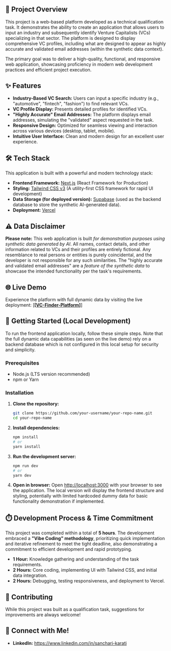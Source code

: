 ## 🚀 Project Overview

This project is a web-based platform developed as a technical qualification task. It demonstrates the ability to create an application that allows users to input an industry and subsequently identify Venture Capitalists (VCs) specializing in that sector. The platform is designed to display comprehensive VC profiles, including what are designed to appear as highly accurate and validated email addresses (within the synthetic data context).

The primary goal was to deliver a high-quality, functional, and responsive web application, showcasing proficiency in modern web development practices and efficient project execution.

## ✨ Features

  * **Industry-Based VC Search:** Users can input a specific industry (e.g., "automotive", "fintech", "fashion") to find relevant VCs.
  * **VC Profile Display:** Presents detailed profiles for identified VCs.
  * **"Highly Accurate" Email Addresses:** The platform displays email addresses, simulating the "validated" aspect requested in the task.
  * **Responsive Design:** Optimized for seamless viewing and interaction across various devices (desktop, tablet, mobile).
  * **Intuitive User Interface:** Clean and modern design for an excellent user experience.

## 🛠️ Tech Stack

This application is built with a powerful and modern technology stack:

  * **Frontend Framework:** [Next.js](https://nextjs.org/) (React Framework for Production)
  * **Styling:** [Tailwind CSS v3](https://tailwindcss.com/) (A utility-first CSS framework for rapid UI development)
  * **Data Storage (for deployed version):** [Supabase](https://supabase.com/) (used as the backend database to store the synthetic AI-generated data).
  * **Deployment:** [Vercel](https://vercel.com/)

## ⚠️ Data Disclaimer

**Please note:** This web application is built *for demonstration purposes using synthetic data generated by AI*. All names, contact details, and other information related to VCs and their profiles are entirely fictional. Any resemblance to real persons or entities is purely coincidental, and the developer is not responsible for any such similarities. The "highly accurate and validated email addresses" are a *feature of the synthetic data* to showcase the intended functionality per the task's requirements.

## 🌐 Live Demo

Experience the platform with full dynamic data by visiting the live deployment:
[**[[VC-Finder-Platform](https://vc-finder-demo.vercel.app/)]**]

## 🚀 Getting Started (Local Development)

To run the frontend application locally, follow these simple steps. Note that the full dynamic data capabilities (as seen on the live demo) rely on a backend database which is not configured in this local setup for security and simplicity.

### Prerequisites

  * Node.js (LTS version recommended)
  * npm or Yarn

### Installation

1.  **Clone the repository:**

    ```bash
    git clone https://github.com/your-username/your-repo-name.git
    cd your-repo-name
    ```

2.  **Install dependencies:**

    ```bash
    npm install
    # or
    yarn install
    ```

3.  **Run the development server:**

    ```bash
    npm run dev
    # or
    yarn dev
    ```

4.  **Open in browser:**
    Open [http://localhost:3000](https://www.google.com/search?q=http://localhost:3000) with your browser to see the application. The local version will display the frontend structure and styling, potentially with limited hardcoded dummy data for basic functionality demonstration if implemented.

## ⏱️ Development Process & Time Commitment

This project was completed within a total of **5 hours**. The development embraced a **"Vibe Coding" methodology**, prioritizing quick implementation and iterative refinement to meet the tight deadline, also demonstrating a commitment to efficient development and rapid prototyping.

* **1 Hour:** Knowledge gathering and understanding of the task requirements.
* **2 Hours:** Core coding, implementing UI with Tailwind CSS, and initial data integration.
* **2 Hours:** Debugging, testing responsiveness, and deployment to Vercel.

## 🤝 Contributing

While this project was built as a qualification task, suggestions for improvements are always welcome\!

## 📩 Connect with Me!

  * **LinkedIn:** https://www.linkedin.com/in/sanchari-karati
